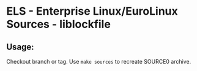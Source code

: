 # ELS - Enterprise Linux/EuroLinux Sources - liblockfile
 
## Usage:
  Checkout branch or tag. Use `make sources` to recreate  SOURCE0 archive.
